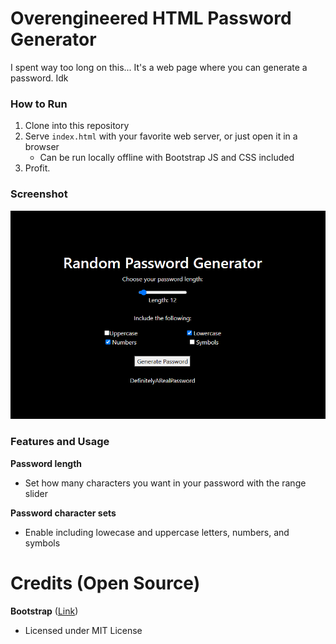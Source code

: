 # Overengineered HTML Password Generator
I spent way too long on this... It's a web page where you can generate a password. Idk
### How to Run
1. Clone into this repository
2. Serve `index.html` with your favorite web server, or just open it in a browser
   - Can be run locally offline with Bootstrap JS and CSS included
4. Profit.

### Screenshot
![A screenshot of the page.](./assets/screenshot.png)

### Features and Usage
**Password length**
- Set how many characters you want in your password with the range slider

**Password character sets**
- Enable including lowecase and uppercase letters, numbers, and symbols

# Credits (Open Source)
**Bootstrap** ([Link](https://getbootstrap.com/))
 - Licensed under MIT License
